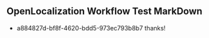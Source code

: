 ## OpenLocalization Workflow Test MarkDown
* a884827d-bf8f-4620-bdd5-973ec793b8b7 thanks!

<!--HONumber=Jul16_HO2-->


